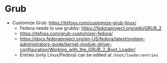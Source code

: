 # Grub

- Customize Grub: https://itsfoss.com/customize-grub-linux/  
    - Fedora needs to use grubby: https://fedoraproject.org/wiki/GRUB_2
    - https://itsfoss.com/grub-customizer-fedora/
    - https://docs.fedoraproject.org/en-US/fedora/latest/system-administrators-guide/kernel-module-driver-configuration/Working_with_the_GRUB_2_Boot_Loader/
    - Entries (only Linux/Fedora) can be edited at `/boot/loader/entries`